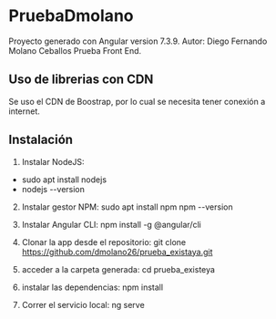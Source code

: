 # PruebaDmolano

Proyecto generado con Angular version 7.3.9.
Autor: Diego Fernando Molano Ceballos
Prueba Front End.

## Uso de librerias con CDN
Se uso el CDN de Boostrap, por lo cual se necesita tener conexión a internet.

## Instalación
1. Instalar NodeJS:
- sudo apt install nodejs
- nodejs --version

2. Instalar gestor NPM:
sudo apt install npm
npm --version

3. Instalar Angular CLI:
npm install -g @angular/cli

4. Clonar la app desde el repositorio:
git clone https://github.com/dmolano26/prueba_existaya.git

5. acceder a la carpeta generada:
cd prueba_existeya

6. instalar las dependencias:
npm install

7. Correr el servicio local:
ng serve

